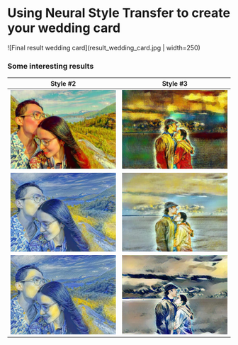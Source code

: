 # Using Neural Style Transfer to create your wedding card

![Final result wedding card](result_wedding_card.jpg | width=250)


### Some interesting results


| Style #2             |  Style #3 |
:-------------------------:|:-------------------------:
![](outputs/Style2_1.jpg)  |  ![](outputs/Style3_1.jpg)
![](outputs/Style2_2.jpg)  |  ![](outputs/Style3_2.jpg)
![](outputs/Style2_3.jpg)  |  ![](outputs/Style3_3.jpg)
